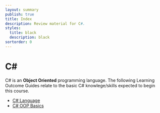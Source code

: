 ```yaml
---
layout: summary
publish: true
title: Index
description: Review material for C#.
styles:
  title: black
  description: black 
sortorder: 0
---
```


# C#

C# is an **Object Oriented** programming language. The following Learning Outcome Guides relate to the basic C# knowlege/skills expected to begin this course.

- [C# Language](https://cpsc-1517.github.io/learning_outcomes/csharp-review.html)
- [C# OOP Basics](https://cpsc-1517.github.io/learning_outcomes/csharp-oop.html)
